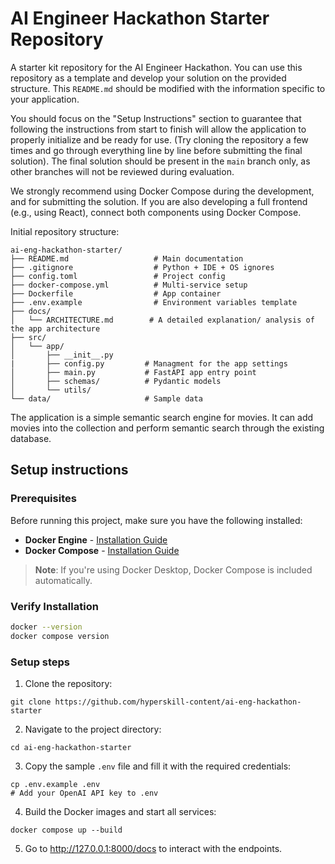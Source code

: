 # AI Engineer Hackathon Starter Repository
A starter kit repository for the AI Engineer Hackathon. You can use this repository as a template and develop your solution on the provided structure. This `README.md` should be modified with the information specific to your application.

You should focus on the "Setup Instructions" section to guarantee that following the instructions from start to finish will allow the application to properly initialize and be ready for use. (Try cloning the repository a few times and go through everything line by line before submitting the final solution). The final solution should be present in the `main` branch only, as other branches will not be reviewed during evaluation.

We strongly recommend using Docker Compose during the development, and for submitting the solution. If you are also developing a full frontend (e.g., using React), connect both components using Docker Compose.

Initial repository structure:
```
ai-eng-hackathon-starter/
├── README.md                   # Main documentation
├── .gitignore                  # Python + IDE + OS ignores
├── config.toml                 # Project config 
├── docker-compose.yml          # Multi-service setup
├── Dockerfile                  # App container
├── .env.example                # Environment variables template
├── docs/
│   └── ARCHITECTURE.md        # A detailed explanation/ analysis of the app architecture
├── src/
│   └── app/
│       ├── __init__.py
|       ├── config.py         # Managment for the app settings
│       ├── main.py           # FastAPI app entry point
│       ├── schemas/          # Pydantic models
│       └── utils/            
└── data/                     # Sample data
```

The application is a simple semantic search engine for movies. It can add movies into the collection and perform semantic search through the existing database. 

## Setup instructions
### Prerequisites

Before running this project, make sure you have the following installed:

- **Docker Engine** - [Installation Guide](https://docs.docker.com/get-docker/)
- **Docker Compose** - [Installation Guide](https://docs.docker.com/compose/install/)

> **Note**: If you're using Docker Desktop, Docker Compose is included automatically.

### Verify Installation
```bash
docker --version
docker compose version 
``` 
### Setup steps   
1. Clone the repository:    
```
git clone https://github.com/hyperskill-content/ai-eng-hackathon-starter
```
2. Navigate to the project directory:
```
cd ai-eng-hackathon-starter
```
3. Copy the sample `.env` file and fill it with the required credentials:
```
cp .env.example .env
# Add your OpenAI API key to .env
```
4. Build the Docker images and start all services:
```
docker compose up --build
```
5. Go to http://127.0.0.1:8000/docs to interact with the endpoints.